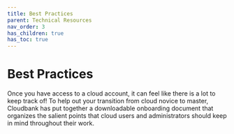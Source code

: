 ```yaml
---
title: Best Practices
parent: Technical Resources
nav_order: 3
has_children: true
has_toc: true
---
```


# Best Practices

Once you have access to a cloud account, it can feel like there is a lot to keep track of! To help out your transition from cloud novice to master, Cloudbank has put together a downloadable onboarding document that organizes the salient points that cloud users and administrators should keep in mind throughout their work.

